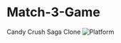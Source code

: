 # Match-3-Game


Candy Crush Saga Clone
![Platform](https://github.com/Crycover/Match-3-Game/assets/104237412/a92f8973-01b2-448d-bc98-7e92b1fec79b)
